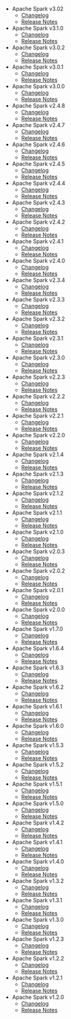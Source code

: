 
<!---
# Licensed to the Apache Software Foundation (ASF) under one
# or more contributor license agreements.  See the NOTICE file
# distributed with this work for additional information
# regarding copyright ownership.  The ASF licenses this file
# to you under the Apache License, Version 2.0 (the
# "License"); you may not use this file except in compliance
# with the License.  You may obtain a copy of the License at
#
#     http://www.apache.org/licenses/LICENSE-2.0
#
# Unless required by applicable law or agreed to in writing, software
# distributed under the License is distributed on an "AS IS" BASIS,
# WITHOUT WARRANTIES OR CONDITIONS OF ANY KIND, either express or implied.
# See the License for the specific language governing permissions and
# limitations under the License.
-->
* Apache Spark v3.02
    * [Changelog](3.02/CHANGELOG.3.02.md)
    * [Release Notes](3.02/RELEASENOTES.3.02.md)
* Apache Spark v3.1.0
    * [Changelog](3.1.0/CHANGELOG.3.1.0.md)
    * [Release Notes](3.1.0/RELEASENOTES.3.1.0.md)
* Apache Spark v3.0.2
    * [Changelog](3.0.2/CHANGELOG.3.0.2.md)
    * [Release Notes](3.0.2/RELEASENOTES.3.0.2.md)
* Apache Spark v3.0.1
    * [Changelog](3.0.1/CHANGELOG.3.0.1.md)
    * [Release Notes](3.0.1/RELEASENOTES.3.0.1.md)
* Apache Spark v3.0.0
    * [Changelog](3.0.0/CHANGELOG.3.0.0.md)
    * [Release Notes](3.0.0/RELEASENOTES.3.0.0.md)
* Apache Spark v2.4.8
    * [Changelog](2.4.8/CHANGELOG.2.4.8.md)
    * [Release Notes](2.4.8/RELEASENOTES.2.4.8.md)
* Apache Spark v2.4.7
    * [Changelog](2.4.7/CHANGELOG.2.4.7.md)
    * [Release Notes](2.4.7/RELEASENOTES.2.4.7.md)
* Apache Spark v2.4.6
    * [Changelog](2.4.6/CHANGELOG.2.4.6.md)
    * [Release Notes](2.4.6/RELEASENOTES.2.4.6.md)
* Apache Spark v2.4.5
    * [Changelog](2.4.5/CHANGELOG.2.4.5.md)
    * [Release Notes](2.4.5/RELEASENOTES.2.4.5.md)
* Apache Spark v2.4.4
    * [Changelog](2.4.4/CHANGELOG.2.4.4.md)
    * [Release Notes](2.4.4/RELEASENOTES.2.4.4.md)
* Apache Spark v2.4.3
    * [Changelog](2.4.3/CHANGELOG.2.4.3.md)
    * [Release Notes](2.4.3/RELEASENOTES.2.4.3.md)
* Apache Spark v2.4.2
    * [Changelog](2.4.2/CHANGELOG.2.4.2.md)
    * [Release Notes](2.4.2/RELEASENOTES.2.4.2.md)
* Apache Spark v2.4.1
    * [Changelog](2.4.1/CHANGELOG.2.4.1.md)
    * [Release Notes](2.4.1/RELEASENOTES.2.4.1.md)
* Apache Spark v2.4.0
    * [Changelog](2.4.0/CHANGELOG.2.4.0.md)
    * [Release Notes](2.4.0/RELEASENOTES.2.4.0.md)
* Apache Spark v2.3.4
    * [Changelog](2.3.4/CHANGELOG.2.3.4.md)
    * [Release Notes](2.3.4/RELEASENOTES.2.3.4.md)
* Apache Spark v2.3.3
    * [Changelog](2.3.3/CHANGELOG.2.3.3.md)
    * [Release Notes](2.3.3/RELEASENOTES.2.3.3.md)
* Apache Spark v2.3.2
    * [Changelog](2.3.2/CHANGELOG.2.3.2.md)
    * [Release Notes](2.3.2/RELEASENOTES.2.3.2.md)
* Apache Spark v2.3.1
    * [Changelog](2.3.1/CHANGELOG.2.3.1.md)
    * [Release Notes](2.3.1/RELEASENOTES.2.3.1.md)
* Apache Spark v2.3.0
    * [Changelog](2.3.0/CHANGELOG.2.3.0.md)
    * [Release Notes](2.3.0/RELEASENOTES.2.3.0.md)
* Apache Spark v2.2.3
    * [Changelog](2.2.3/CHANGELOG.2.2.3.md)
    * [Release Notes](2.2.3/RELEASENOTES.2.2.3.md)
* Apache Spark v2.2.2
    * [Changelog](2.2.2/CHANGELOG.2.2.2.md)
    * [Release Notes](2.2.2/RELEASENOTES.2.2.2.md)
* Apache Spark v2.2.1
    * [Changelog](2.2.1/CHANGELOG.2.2.1.md)
    * [Release Notes](2.2.1/RELEASENOTES.2.2.1.md)
* Apache Spark v2.2.0
    * [Changelog](2.2.0/CHANGELOG.2.2.0.md)
    * [Release Notes](2.2.0/RELEASENOTES.2.2.0.md)
* Apache Spark v2.1.4
    * [Changelog](2.1.4/CHANGELOG.2.1.4.md)
    * [Release Notes](2.1.4/RELEASENOTES.2.1.4.md)
* Apache Spark v2.1.3
    * [Changelog](2.1.3/CHANGELOG.2.1.3.md)
    * [Release Notes](2.1.3/RELEASENOTES.2.1.3.md)
* Apache Spark v2.1.2
    * [Changelog](2.1.2/CHANGELOG.2.1.2.md)
    * [Release Notes](2.1.2/RELEASENOTES.2.1.2.md)
* Apache Spark v2.1.1
    * [Changelog](2.1.1/CHANGELOG.2.1.1.md)
    * [Release Notes](2.1.1/RELEASENOTES.2.1.1.md)
* Apache Spark v2.1.0
    * [Changelog](2.1.0/CHANGELOG.2.1.0.md)
    * [Release Notes](2.1.0/RELEASENOTES.2.1.0.md)
* Apache Spark v2.0.3
    * [Changelog](2.0.3/CHANGELOG.2.0.3.md)
    * [Release Notes](2.0.3/RELEASENOTES.2.0.3.md)
* Apache Spark v2.0.2
    * [Changelog](2.0.2/CHANGELOG.2.0.2.md)
    * [Release Notes](2.0.2/RELEASENOTES.2.0.2.md)
* Apache Spark v2.0.1
    * [Changelog](2.0.1/CHANGELOG.2.0.1.md)
    * [Release Notes](2.0.1/RELEASENOTES.2.0.1.md)
* Apache Spark v2.0.0
    * [Changelog](2.0.0/CHANGELOG.2.0.0.md)
    * [Release Notes](2.0.0/RELEASENOTES.2.0.0.md)
* Apache Spark v1.7.0
    * [Changelog](1.7.0/CHANGELOG.1.7.0.md)
    * [Release Notes](1.7.0/RELEASENOTES.1.7.0.md)
* Apache Spark v1.6.4
    * [Changelog](1.6.4/CHANGELOG.1.6.4.md)
    * [Release Notes](1.6.4/RELEASENOTES.1.6.4.md)
* Apache Spark v1.6.3
    * [Changelog](1.6.3/CHANGELOG.1.6.3.md)
    * [Release Notes](1.6.3/RELEASENOTES.1.6.3.md)
* Apache Spark v1.6.2
    * [Changelog](1.6.2/CHANGELOG.1.6.2.md)
    * [Release Notes](1.6.2/RELEASENOTES.1.6.2.md)
* Apache Spark v1.6.1
    * [Changelog](1.6.1/CHANGELOG.1.6.1.md)
    * [Release Notes](1.6.1/RELEASENOTES.1.6.1.md)
* Apache Spark v1.6.0
    * [Changelog](1.6.0/CHANGELOG.1.6.0.md)
    * [Release Notes](1.6.0/RELEASENOTES.1.6.0.md)
* Apache Spark v1.5.3
    * [Changelog](1.5.3/CHANGELOG.1.5.3.md)
    * [Release Notes](1.5.3/RELEASENOTES.1.5.3.md)
* Apache Spark v1.5.2
    * [Changelog](1.5.2/CHANGELOG.1.5.2.md)
    * [Release Notes](1.5.2/RELEASENOTES.1.5.2.md)
* Apache Spark v1.5.1
    * [Changelog](1.5.1/CHANGELOG.1.5.1.md)
    * [Release Notes](1.5.1/RELEASENOTES.1.5.1.md)
* Apache Spark v1.5.0
    * [Changelog](1.5.0/CHANGELOG.1.5.0.md)
    * [Release Notes](1.5.0/RELEASENOTES.1.5.0.md)
* Apache Spark v1.4.2
    * [Changelog](1.4.2/CHANGELOG.1.4.2.md)
    * [Release Notes](1.4.2/RELEASENOTES.1.4.2.md)
* Apache Spark v1.4.1
    * [Changelog](1.4.1/CHANGELOG.1.4.1.md)
    * [Release Notes](1.4.1/RELEASENOTES.1.4.1.md)
* Apache Spark v1.4.0
    * [Changelog](1.4.0/CHANGELOG.1.4.0.md)
    * [Release Notes](1.4.0/RELEASENOTES.1.4.0.md)
* Apache Spark v1.3.2
    * [Changelog](1.3.2/CHANGELOG.1.3.2.md)
    * [Release Notes](1.3.2/RELEASENOTES.1.3.2.md)
* Apache Spark v1.3.1
    * [Changelog](1.3.1/CHANGELOG.1.3.1.md)
    * [Release Notes](1.3.1/RELEASENOTES.1.3.1.md)
* Apache Spark v1.3.0
    * [Changelog](1.3.0/CHANGELOG.1.3.0.md)
    * [Release Notes](1.3.0/RELEASENOTES.1.3.0.md)
* Apache Spark v1.2.3
    * [Changelog](1.2.3/CHANGELOG.1.2.3.md)
    * [Release Notes](1.2.3/RELEASENOTES.1.2.3.md)
* Apache Spark v1.2.2
    * [Changelog](1.2.2/CHANGELOG.1.2.2.md)
    * [Release Notes](1.2.2/RELEASENOTES.1.2.2.md)
* Apache Spark v1.2.1
    * [Changelog](1.2.1/CHANGELOG.1.2.1.md)
    * [Release Notes](1.2.1/RELEASENOTES.1.2.1.md)
* Apache Spark v1.2.0
    * [Changelog](1.2.0/CHANGELOG.1.2.0.md)
    * [Release Notes](1.2.0/RELEASENOTES.1.2.0.md)
